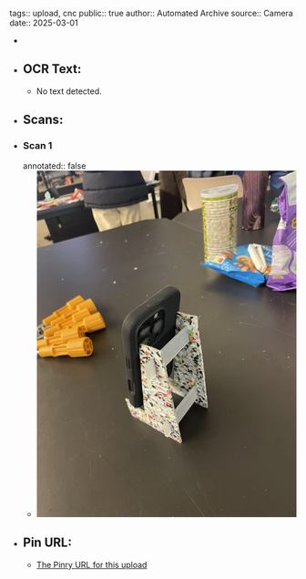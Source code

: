 tags:: upload, cnc
public:: true
author:: Automated Archive
source:: Camera
date:: 2025-03-01

-
- ## OCR Text:
	- No text detected.
- ## Scans:
- ### Scan 1
  annotated:: false
	- ![./assets/scans/2025-03-01T22-57-44-1920.jpg](./assets/scans/2025-03-01T22-57-44-1920.jpg)
- ## Pin URL:
	- [The Pinry URL for this upload](https://pinry.petau.net/pins/225/)